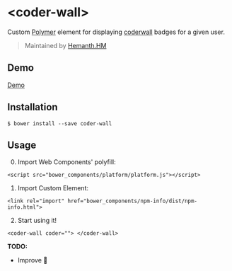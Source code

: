 # &lt;coder-wall&gt;

Custom [Polymer](http://polymer-project.org/) element for displaying [coderwall](http://coderwall.com) badges for a given user.

> Maintained by [Hemanth.HM](http://github.com/hemanth)

## Demo

[Demo](http://hemanth.github.io/web-components/coder-wall/index.html)

## Installation

`$ bower install --save coder-wall`

## Usage

0. Import Web Components' polyfill:

`<script src="bower_components/platform/platform.js"></script>`

1. Import Custom Element:

`<link rel="import" href="bower_components/npm-info/dist/npm-info.html">`

2. Start using it!

`<coder-wall coder=""> </coder-wall>`


__TODO:__

* Improve :lipstick:


